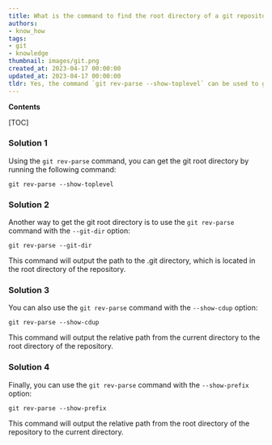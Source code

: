 ```yaml
---
title: What is the command to find the root directory of a git repository?
authors:
- know_how
tags:
- git
- knowledge
thumbnail: images/git.png
created_at: 2023-04-17 00:00:00
updated_at: 2023-04-17 00:00:00
tldr: Yes, the command `git rev-parse --show-toplevel` can be used to get the git root directory.
---
```


**Contents**

[TOC]

### Solution 1

Using the `git rev-parse` command, you can get the git root directory by running the following command:

```git
git rev-parse --show-toplevel
```

### Solution 2

Another way to get the git root directory is to use the `git rev-parse` command with the `--git-dir` option:

```git
git rev-parse --git-dir
```

This command will output the path to the .git directory, which is located in the root directory of the repository.

### Solution 3

You can also use the `git rev-parse` command with the `--show-cdup` option:

```git
git rev-parse --show-cdup
```

This command will output the relative path from the current directory to the root directory of the repository.

### Solution 4

Finally, you can use the `git rev-parse` command with the `--show-prefix` option:

```git
git rev-parse --show-prefix
```

This command will output the relative path from the root directory of the repository to the current directory.

